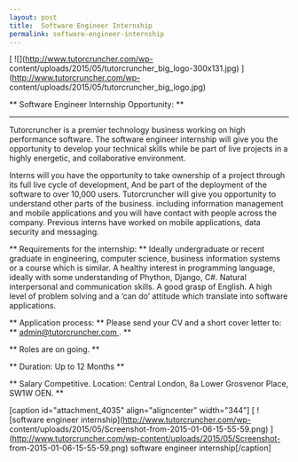 ```yaml
---
layout: post
title:  Software Engineer Internship
permalink: software-engineer-internship
---
```

[ ![](http://www.tutorcruncher.com/wp-
content/uploads/2015/05/tutorcruncher_big_logo-300x131.jpg)
](http://www.tutorcruncher.com/wp-
content/uploads/2015/05/tutorcruncher_big_logo.jpg)

** Software Engineer Internship Opportunity: **

** **

Tutorcruncher is a premier technology business working on high performance
software. The software engineer internship will give you the opportunity to
develop your technical skills while be part of live projects in a highly
energetic, and collaborative environment.

Interns will you have the opportunity to take ownership of a project through
its full live cycle of development, And be part of the deployment of the
software to over 10,000 users. Tutorcruncher will give you opportunity to
understand other parts of the business. including information management and
mobile applications and you will have contact with people across the company.
Previous interns have worked on mobile applications, data security and
messaging.

** Requirements for the internship: ** Ideally undergraduate or recent graduate in engineering, computer science, business information systems or a course which is similar. A healthy interest in programming language, ideally with some understanding of Phython, Django, C#. Natural interpersonal and communication skills. A good grasp of English. A high level of problem solving and a ‘can do’ attitude which translate into software applications. 

** Application process: ** Please send your CV and a short cover letter to: ** [ admin@tutorcruncher.com ](mailto:admin@tutorcruncher.com) . **

** Roles are on going. **

** Duration: Up to 12 Months **

** Salary Competitive. Location: Central London, 8a Lower Grosvenor Place, SW1W OEN. **

[caption id="attachment_4035" align="aligncenter" width="344"] [ ![software
engineer internship](http://www.tutorcruncher.com/wp-
content/uploads/2015/05/Screenshot-from-2015-01-06-15-55-59.png)
](http://www.tutorcruncher.com/wp-content/uploads/2015/05/Screenshot-
from-2015-01-06-15-55-59.png) software engineer internship[/caption]
